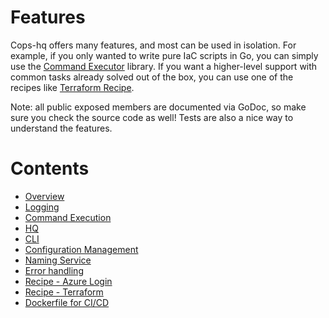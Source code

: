# Features

Cops-hq offers many features, and most can be used in isolation. For example, if you only wanted to write pure IaC scripts in Go, 
you can simply use the [Command Executor](02-command-execution.md) library. If you want a higher-level support with common tasks
already solved out of the box, you can use one of the recipes like [Terraform Recipe](09-terraform.md).

Note: all public exposed members are documented via GoDoc, so make sure you check the source code as well! Tests are also a nice
way to understand the features. 

# Contents

- [Overview](00-overview.md)
- [Logging](01-logging.md)
- [Command Execution](02-command-execution.md)
- [HQ](03-hq.md)
- [CLI](04-cli.md)
- [Configuration Management](05-configuration.md)
- [Naming Service](06-naming.md)
- [Error handling](07-error-handling.md)
- [Recipe - Azure Login](08-azure-login.md)
- [Recipe - Terraform](09-terraform.md)
- [Dockerfile for CI/CD](99-dockerfile.md)